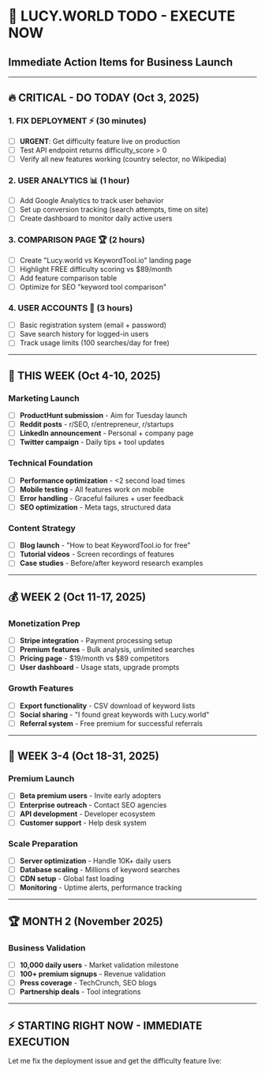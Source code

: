 # 🎯 LUCY.WORLD TODO - EXECUTE NOW
## Immediate Action Items for Business Launch

---

## 🔥 **CRITICAL - DO TODAY** (Oct 3, 2025)

### **1. FIX DEPLOYMENT** ⚡ (30 minutes)
- [ ] **URGENT**: Get difficulty feature live on production
- [ ] Test API endpoint returns difficulty_score > 0
- [ ] Verify all new features working (country selector, no Wikipedia)

### **2. USER ANALYTICS** 📊 (1 hour)
- [ ] Add Google Analytics to track user behavior
- [ ] Set up conversion tracking (search attempts, time on site)
- [ ] Create dashboard to monitor daily active users

### **3. COMPARISON PAGE** 🏆 (2 hours)
- [ ] Create "Lucy.world vs KeywordTool.io" landing page
- [ ] Highlight FREE difficulty scoring vs $89/month
- [ ] Add feature comparison table
- [ ] Optimize for SEO "keyword tool comparison"

### **4. USER ACCOUNTS** 👤 (3 hours)
- [ ] Basic registration system (email + password)
- [ ] Save search history for logged-in users
- [ ] Track usage limits (100 searches/day for free)

---

## 🚀 **THIS WEEK** (Oct 4-10, 2025)

### **Marketing Launch**
- [ ] **ProductHunt submission** - Aim for Tuesday launch
- [ ] **Reddit posts** - r/SEO, r/entrepreneur, r/startups
- [ ] **LinkedIn announcement** - Personal + company page
- [ ] **Twitter campaign** - Daily tips + tool updates

### **Technical Foundation**
- [ ] **Performance optimization** - <2 second load times
- [ ] **Mobile testing** - All features work on mobile
- [ ] **Error handling** - Graceful failures + user feedback
- [ ] **SEO optimization** - Meta tags, structured data

### **Content Strategy**
- [ ] **Blog launch** - "How to beat KeywordTool.io for free"
- [ ] **Tutorial videos** - Screen recordings of features
- [ ] **Case studies** - Before/after keyword research examples

---

## 💰 **WEEK 2** (Oct 11-17, 2025)

### **Monetization Prep**
- [ ] **Stripe integration** - Payment processing setup
- [ ] **Premium features** - Bulk analysis, unlimited searches
- [ ] **Pricing page** - $19/month vs $89 competitors
- [ ] **User dashboard** - Usage stats, upgrade prompts

### **Growth Features**
- [ ] **Export functionality** - CSV download of keyword lists
- [ ] **Social sharing** - "I found great keywords with Lucy.world"
- [ ] **Referral system** - Free premium for successful referrals

---

## 🎯 **WEEK 3-4** (Oct 18-31, 2025)

### **Premium Launch**
- [ ] **Beta premium users** - Invite early adopters
- [ ] **Enterprise outreach** - Contact SEO agencies
- [ ] **API development** - Developer ecosystem
- [ ] **Customer support** - Help desk system

### **Scale Preparation**
- [ ] **Server optimization** - Handle 10K+ daily users
- [ ] **Database scaling** - Millions of keyword searches
- [ ] **CDN setup** - Global fast loading
- [ ] **Monitoring** - Uptime alerts, performance tracking

---

## 🏆 **MONTH 2** (November 2025)

### **Business Validation**
- [ ] **10,000 daily users** - Market validation milestone
- [ ] **100+ premium signups** - Revenue validation
- [ ] **Press coverage** - TechCrunch, SEO blogs
- [ ] **Partnership deals** - Tool integrations

---

## ⚡ **STARTING RIGHT NOW - IMMEDIATE EXECUTION**

Let me fix the deployment issue and get the difficulty feature live: